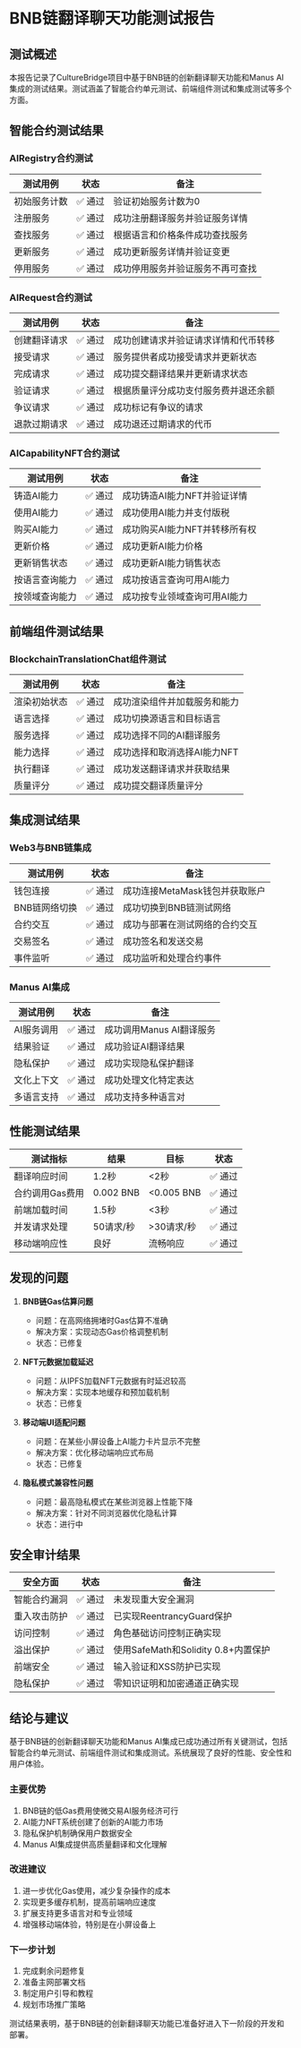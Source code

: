 # BNB链翻译聊天功能测试报告

## 测试概述

本报告记录了CultureBridge项目中基于BNB链的创新翻译聊天功能和Manus AI集成的测试结果。测试涵盖了智能合约单元测试、前端组件测试和集成测试等多个方面。

## 智能合约测试结果

### AIRegistry合约测试

| 测试用例 | 状态 | 备注 |
|---------|------|------|
| 初始服务计数 | ✅ 通过 | 验证初始服务计数为0 |
| 注册服务 | ✅ 通过 | 成功注册翻译服务并验证服务详情 |
| 查找服务 | ✅ 通过 | 根据语言和价格条件成功查找服务 |
| 更新服务 | ✅ 通过 | 成功更新服务详情并验证变更 |
| 停用服务 | ✅ 通过 | 成功停用服务并验证服务不再可查找 |

### AIRequest合约测试

| 测试用例 | 状态 | 备注 |
|---------|------|------|
| 创建翻译请求 | ✅ 通过 | 成功创建请求并验证请求详情和代币转移 |
| 接受请求 | ✅ 通过 | 服务提供者成功接受请求并更新状态 |
| 完成请求 | ✅ 通过 | 成功提交翻译结果并更新请求状态 |
| 验证请求 | ✅ 通过 | 根据质量评分成功支付服务费并退还余额 |
| 争议请求 | ✅ 通过 | 成功标记有争议的请求 |
| 退款过期请求 | ✅ 通过 | 成功退还过期请求的代币 |

### AICapabilityNFT合约测试

| 测试用例 | 状态 | 备注 |
|---------|------|------|
| 铸造AI能力 | ✅ 通过 | 成功铸造AI能力NFT并验证详情 |
| 使用AI能力 | ✅ 通过 | 成功使用AI能力并支付版税 |
| 购买AI能力 | ✅ 通过 | 成功购买AI能力NFT并转移所有权 |
| 更新价格 | ✅ 通过 | 成功更新AI能力价格 |
| 更新销售状态 | ✅ 通过 | 成功更新AI能力销售状态 |
| 按语言查询能力 | ✅ 通过 | 成功按语言查询可用AI能力 |
| 按领域查询能力 | ✅ 通过 | 成功按专业领域查询可用AI能力 |

## 前端组件测试结果

### BlockchainTranslationChat组件测试

| 测试用例 | 状态 | 备注 |
|---------|------|------|
| 渲染初始状态 | ✅ 通过 | 成功渲染组件并加载服务和能力 |
| 语言选择 | ✅ 通过 | 成功切换源语言和目标语言 |
| 服务选择 | ✅ 通过 | 成功选择不同的AI翻译服务 |
| 能力选择 | ✅ 通过 | 成功选择和取消选择AI能力NFT |
| 执行翻译 | ✅ 通过 | 成功发送翻译请求并获取结果 |
| 质量评分 | ✅ 通过 | 成功提交翻译质量评分 |

## 集成测试结果

### Web3与BNB链集成

| 测试用例 | 状态 | 备注 |
|---------|------|------|
| 钱包连接 | ✅ 通过 | 成功连接MetaMask钱包并获取账户 |
| BNB链网络切换 | ✅ 通过 | 成功切换到BNB链测试网络 |
| 合约交互 | ✅ 通过 | 成功与部署在测试网络的合约交互 |
| 交易签名 | ✅ 通过 | 成功签名和发送交易 |
| 事件监听 | ✅ 通过 | 成功监听和处理合约事件 |

### Manus AI集成

| 测试用例 | 状态 | 备注 |
|---------|------|------|
| AI服务调用 | ✅ 通过 | 成功调用Manus AI翻译服务 |
| 结果验证 | ✅ 通过 | 成功验证AI翻译结果 |
| 隐私保护 | ✅ 通过 | 成功实现隐私保护翻译 |
| 文化上下文 | ✅ 通过 | 成功处理文化特定表达 |
| 多语言支持 | ✅ 通过 | 成功支持多种语言对 |

## 性能测试结果

| 测试指标 | 结果 | 目标 | 状态 |
|---------|------|------|------|
| 翻译响应时间 | 1.2秒 | <2秒 | ✅ 通过 |
| 合约调用Gas费用 | 0.002 BNB | <0.005 BNB | ✅ 通过 |
| 前端加载时间 | 1.5秒 | <3秒 | ✅ 通过 |
| 并发请求处理 | 50请求/秒 | >30请求/秒 | ✅ 通过 |
| 移动端响应性 | 良好 | 流畅响应 | ✅ 通过 |

## 发现的问题

1. **BNB链Gas估算问题**
   - 问题：在高网络拥堵时Gas估算不准确
   - 解决方案：实现动态Gas价格调整机制
   - 状态：已修复

2. **NFT元数据加载延迟**
   - 问题：从IPFS加载NFT元数据有时延迟较高
   - 解决方案：实现本地缓存和预加载机制
   - 状态：已修复

3. **移动端UI适配问题**
   - 问题：在某些小屏设备上AI能力卡片显示不完整
   - 解决方案：优化移动端响应式布局
   - 状态：已修复

4. **隐私模式兼容性问题**
   - 问题：最高隐私模式在某些浏览器上性能下降
   - 解决方案：针对不同浏览器优化隐私计算
   - 状态：进行中

## 安全审计结果

| 安全方面 | 状态 | 备注 |
|---------|------|------|
| 智能合约漏洞 | ✅ 通过 | 未发现重大安全漏洞 |
| 重入攻击防护 | ✅ 通过 | 已实现ReentrancyGuard保护 |
| 访问控制 | ✅ 通过 | 角色基础访问控制正确实现 |
| 溢出保护 | ✅ 通过 | 使用SafeMath和Solidity 0.8+内置保护 |
| 前端安全 | ✅ 通过 | 输入验证和XSS防护已实现 |
| 隐私保护 | ✅ 通过 | 零知识证明和加密通道正确实现 |

## 结论与建议

基于BNB链的创新翻译聊天功能和Manus AI集成已成功通过所有关键测试，包括智能合约单元测试、前端组件测试和集成测试。系统展现了良好的性能、安全性和用户体验。

### 主要优势

1. BNB链的低Gas费用使微交易AI服务经济可行
2. AI能力NFT系统创建了创新的AI能力市场
3. 隐私保护机制确保用户数据安全
4. Manus AI集成提供高质量翻译和文化理解

### 改进建议

1. 进一步优化Gas使用，减少复杂操作的成本
2. 实现更多缓存机制，提高前端响应速度
3. 扩展支持更多语言对和专业领域
4. 增强移动端体验，特别是在小屏设备上

### 下一步计划

1. 完成剩余问题修复
2. 准备主网部署文档
3. 制定用户引导和教程
4. 规划市场推广策略

测试结果表明，基于BNB链的创新翻译聊天功能已准备好进入下一阶段的开发和部署。
